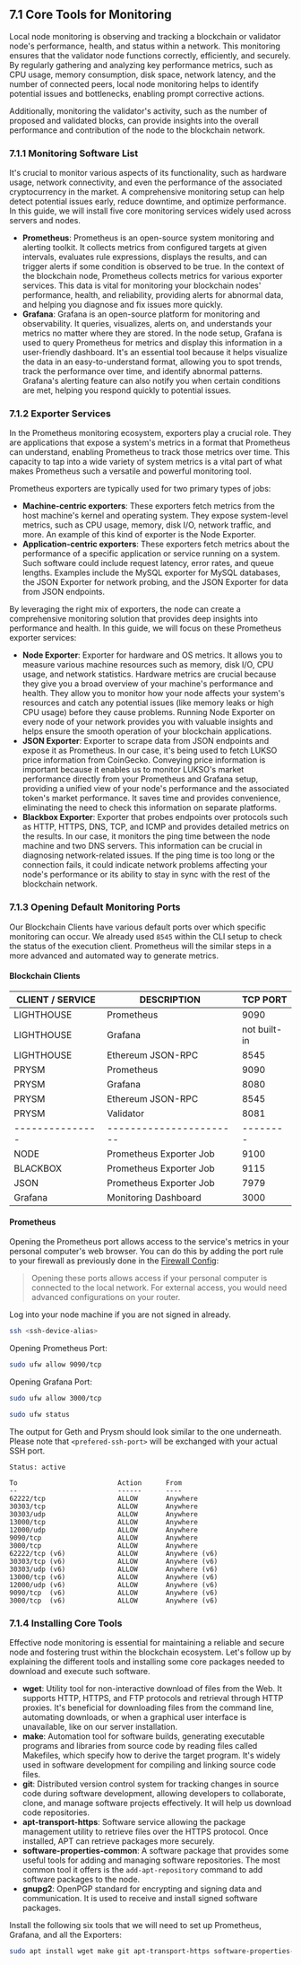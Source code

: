 ## 7.1 Core Tools for Monitoring

Local node monitoring is observing and tracking a blockchain or validator node's performance, health, and status within a network. This monitoring ensures that the validator node functions correctly, efficiently, and securely. By regularly gathering and analyzing key performance metrics, such as CPU usage, memory consumption, disk space, network latency, and the number of connected peers, local node monitoring helps to identify potential issues and bottlenecks, enabling prompt corrective actions.

Additionally, monitoring the validator's activity, such as the number of proposed and validated blocks, can provide insights into the overall performance and contribution of the node to the blockchain network.

### 7.1.1 Monitoring Software List

It's crucial to monitor various aspects of its functionality, such as hardware usage, network connectivity, and even the performance of the associated cryptocurrency in the market. A comprehensive monitoring setup can help detect potential issues early, reduce downtime, and optimize performance. In this guide, we will install five core monitoring services widely used across servers and nodes.

- **Prometheus**: Prometheus is an open-source system monitoring and alerting toolkit. It collects metrics from configured targets at given intervals, evaluates rule expressions, displays the results, and can trigger alerts if some condition is observed to be true. In the context of the blockchain node, Prometheus collects metrics for various exporter services. This data is vital for monitoring your blockchain nodes' performance, health, and reliability, providing alerts for abnormal data, and helping you diagnose and fix issues more quickly.
- **Grafana**: Grafana is an open-source platform for monitoring and observability. It queries, visualizes, alerts on, and understands your metrics no matter where they are stored. In the node setup, Grafana is used to query Prometheus for metrics and display this information in a user-friendly dashboard. It's an essential tool because it helps visualize the data in an easy-to-understand format, allowing you to spot trends, track the performance over time, and identify abnormal patterns. Grafana's alerting feature can also notify you when certain conditions are met, helping you respond quickly to potential issues.

### 7.1.2 Exporter Services

In the Prometheus monitoring ecosystem, exporters play a crucial role. They are applications that expose a system's metrics in a format that Prometheus can understand, enabling Prometheus to track those metrics over time. This capacity to tap into a wide variety of system metrics is a vital part of what makes Prometheus such a versatile and powerful monitoring tool.

Prometheus exporters are typically used for two primary types of jobs:

- **Machine-centric exporters**: These exporters fetch metrics from the host machine's kernel and operating system. They expose system-level metrics, such as CPU usage, memory, disk I/O, network traffic, and more. An example of this kind of exporter is the Node Exporter.
- **Application-centric exporters**: These exporters fetch metrics about the performance of a specific application or service running on a system. Such software could include request latency, error rates, and queue lengths. Examples include the MySQL exporter for MySQL databases, the JSON Exporter for network probing, and the JSON Exporter for data from JSON endpoints.

By leveraging the right mix of exporters, the node can create a comprehensive monitoring solution that provides deep insights into performance and health. In this guide, we will focus on these Prometheus exporter services:

- **Node Exporter**: Exporter for hardware and OS metrics. It allows you to measure various machine resources such as memory, disk I/O, CPU usage, and network statistics. Hardware metrics are crucial because they give you a broad overview of your machine's performance and health. They allow you to monitor how your node affects your system's resources and catch any potential issues (like memory leaks or high CPU usage) before they cause problems. Running Node Exporter on every node of your network provides you with valuable insights and helps ensure the smooth operation of your blockchain applications.
- **JSON Exporter**: Exporter to scrape data from JSON endpoints and expose it as Prometheus. In our case, it's being used to fetch LUKSO price information from CoinGecko. Conveying price information is important because it enables us to monitor LUKSO's market performance directly from your Prometheus and Grafana setup, providing a unified view of your node's performance and the associated token's market performance. It saves time and provides convenience, eliminating the need to check this information on separate platforms.
- **Blackbox Exporter**: Exporter that probes endpoints over protocols such as HTTP, HTTPS, DNS, TCP, and ICMP and provides detailed metrics on the results. In our case, it monitors the ping time between the node machine and two DNS servers. This information can be crucial in diagnosing network-related issues. If the ping time is too long or the connection fails, it could indicate network problems affecting your node's performance or its ability to stay in sync with the rest of the blockchain network.

### 7.1.3 Opening Default Monitoring Ports

Our Blockchain Clients have various default ports over which specific monitoring can occur. We already used `8545` within the CLI setup to check the status of the execution client. Prometheus will the similar steps in a more advanced and automated way to generate metrics.

#### Blockchain Clients

| CLIENT / SERVICE | DESCRIPTION             | TCP PORT     |
| ---------------- | ----------------------- | ------------ |
| LIGHTHOUSE       | Prometheus              | 9090         |
| LIGHTHOUSE       | Grafana                 | not built-in |
| LIGHTHOUSE       | Ethereum JSON-RPC       | 8545         |
| PRYSM            | Prometheus              | 9090         |
| PRYSM            | Grafana                 | 8080         |
| PRYSM            | Ethereum JSON-RPC       | 8545         |
| PRYSM            | Validator               | 8081         |
| ---------------  | ----------------------- | --------     |
| NODE             | Prometheus Exporter Job | 9100         |
| BLACKBOX         | Prometheus Exporter Job | 9115         |
| JSON             | Prometheus Exporter Job | 7979         |
| Grafana          | Monitoring Dashboard    | 3000         |

#### Prometheus

Opening the Prometheus port allows access to the service's metrics in your personal computer's web browser. You can do this by adding the port rule to your firewall as previously done in the [Firewall Config](/3-system-setup/06-firewall-config.md):

> Opening these ports allows access if your personal computer is connected to the local network. For external access, you would need advanced configurations on your router.

Log into your node machine if you are not signed in already.

```sh
ssh <ssh-device-alias>
```

Opening Prometheus Port:

```sh
sudo ufw allow 9090/tcp
```

Opening Grafana Port:

```sh
sudo ufw allow 3000/tcp
```

```sh
sudo ufw status
```

The output for Geth and Prysm should look similar to the one underneath. Please note that `<prefered-ssh-port>` will be exchanged with your actual SSH port.

```text
Status: active

To                         Action      From
--                         ------      ----
62222/tcp                  ALLOW       Anywhere
30303/tcp                  ALLOW       Anywhere
30303/udp                  ALLOW       Anywhere
13000/tcp                  ALLOW       Anywhere
12000/udp                  ALLOW       Anywhere
9090/tcp                   ALLOW       Anywhere
3000/tcp                   ALLOW       Anywhere
62222/tcp (v6)             ALLOW       Anywhere (v6)
30303/tcp (v6)             ALLOW       Anywhere (v6)
30303/udp (v6)             ALLOW       Anywhere (v6)
13000/tcp (v6)             ALLOW       Anywhere (v6)
12000/udp (v6)             ALLOW       Anywhere (v6)
9090/tcp  (v6)             ALLOW       Anywhere (v6)
3000/tcp  (v6)             ALLOW       Anywhere (v6)
```

### 7.1.4 Installing Core Tools

Effective node monitoring is essential for maintaining a reliable and secure node and fostering trust within the blockchain ecosystem. Let's follow up by explaining the different tools and installing some core packages needed to download and execute such software.

- **wget**: Utility tool for non-interactive download of files from the Web. It supports HTTP, HTTPS, and FTP protocols and retrieval through HTTP proxies. It's beneficial for downloading files from the command line, automating downloads, or when a graphical user interface is unavailable, like on our server installation.
- **make**: Automation tool for software builds, generating executable programs and libraries from source code by reading files called Makefiles, which specify how to derive the target program. It's widely used in software development for compiling and linking source code files.
- **git**: Distributed version control system for tracking changes in source code during software development, allowing developers to collaborate, clone, and manage software projects effectively. It will help us download code repositories.
- **apt-transport-https**: Software service allowing the package management utility to retrieve files over the HTTPS protocol. Once installed, APT can retrieve packages more securely.
- **software-properties-common**: A software package that provides some useful tools for adding and managing software repositories. The most common tool it offers is the `add-apt-repository` command to add software packages to the node.
- **gnupg2**: OpenPGP standard for encrypting and signing data and communication. It is used to receive and install signed software packages.

Install the following six tools that we will need to set up Prometheus, Grafana, and all the Exporters:

```sh
sudo apt install wget make git apt-transport-https software-properties-common gnupg2
```
